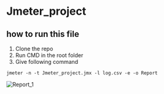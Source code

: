 # Jmeter_project
## how to run this file

1. Clone the repo
2. Run CMD in the root folder
3. Give following command

```
jmeter -n -t Jmeter_project.jmx -l log.csv -e -o Report

```
![Report_1](https://user-images.githubusercontent.com/96298183/147379700-8c310959-5330-4e46-952a-2d70bc73ce7c.PNG)

